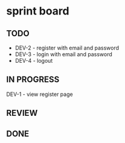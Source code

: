 # sprint board

## TODO
- DEV-2 - register with email and password
- DEV-3 - login with email and password
- DEV-4 - logout

## IN PROGRESS

DEV-1 - view register page

## REVIEW

## DONE
